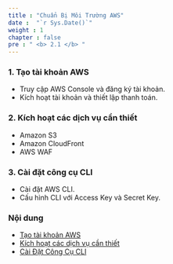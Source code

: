```yaml
---
title : "Chuẩn Bị Môi Trường AWS"
date :  "`r Sys.Date()`" 
weight : 1 
chapter : false
pre : " <b> 2.1 </b> "
---
```


### 1. Tạo tài khoản AWS
- Truy cập AWS Console và đăng ký tài khoản.
- Kích hoạt tài khoản và thiết lập thanh toán.

### 2. Kích hoạt các dịch vụ cần thiết
- Amazon S3
- Amazon CloudFront
- AWS WAF


### 3. Cài đặt công cụ CLI
- Cài đặt AWS CLI.
- Cấu hình CLI với Access Key và Secret Key.

### Nội dung
  - [Tạo tài khoản AWS ](2.1.1-CreateAWSAccount/)
  - [Kích hoạt các dịch vụ cần thiết](2.1.2-ActivateNecessaryServices/)
  - [Cài Đặt Công Cụ CLI](2.1.3-InstallCLITools/)
